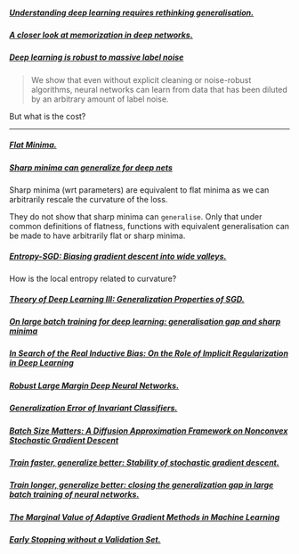 ##### [Understanding deep learning requires rethinking generalisation.](https://arxiv.org/pdf/1611.03530v2.pdf)


##### [A closer look at memorization in deep networks.](https://arxiv.org/pdf/1706.05394v1.pdf)

##### [Deep learning is robust to massive label noise](https://arxiv.org/abs/1705.10694)

> We show that even without explicit cleaning or noise-robust algorithms, neural networks can learn from data that has been diluted by an arbitrary amount of label noise.

But what is the cost?
***

##### [Flat Minima.](http://doi.org/10.1162/neco.1997.9.1.1)

##### [Sharp minima can generalize for deep nets](https://arxiv.org/pdf/1703.04933.pdf)

Sharp minima (wrt parameters) are equivalent to flat minima as we can arbitrarily rescale the curvature of the loss.

They do not show that sharp minima can `generalise`. Only that under common definitions of flatness, functions with equivalent generalisation can be made to have arbitrarily flat or sharp minima.

##### [Entropy-SGD: Biasing gradient descent into wide valleys.](https://arxiv.org/abs/1611.01838)

How is the local entropy related to curvature?

##### [Theory of Deep Learning III: Generalization Properties of SGD.](https://dspace.mit.edu/bitstream/handle/1721.1/107841/CBMM-Memo-067.pdf?sequence=1)





##### [On large batch training for deep learning: generalisation gap and sharp minima](??)


##### [In Search of the Real Inductive Bias: On the Role of Implicit Regularization in Deep Learning](http://arxiv.org/abs/1412.6614)




##### [Robust Large Margin Deep Neural Networks.](https://arxiv.org/abs/1605.08254)

##### [Generalization Error of Invariant Classifiers.](https://arxiv.org/abs/1610.04574)


##### [Batch Size Matters: A Diffusion Approximation Framework on Nonconvex Stochastic Gradient Descent](https://arxiv.org/pdf/1705.07562.pdf)


##### [Train faster, generalize better: Stability of stochastic gradient descent.](http://arxiv.org/abs/1509.01240)

##### [Train longer, generalize better: closing the generalization gap in large batch training of neural networks.](https://arxiv.org/pdf/1705.08741.pdf)


##### [The Marginal Value of Adaptive Gradient Methods in Machine Learning](https://arxiv.org/pdf/1705.08292v1.pdf)


##### [Early Stopping without a Validation Set.](https://arxiv.org/pdf/1703.09580v2.pdf)
